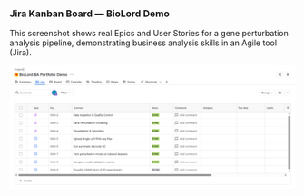 ### Jira Kanban Board — BioLord Demo

This screenshot shows real Epics and User Stories for a gene perturbation analysis pipeline, demonstrating business analysis skills in an Agile tool (Jira).

![Jira Kanban Board](./jira_kanban_biolord.png)
